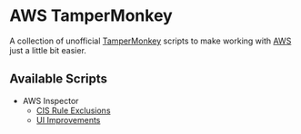# AWS TamperMonkey

A collection of unofficial [TamperMonkey](https://chrome.google.com/webstore/detail/tampermonkey/dhdgffkkebhmkfjojejmpbldmpobfkfo?hl=en) scripts to make working with [AWS](https://aws.amazon.com) just a little bit easier.

## Available Scripts

* AWS Inspector
  * [CIS Rule Exclusions](https://github.com/lloydpick/aws-tampermonkey/blob/master/docs/cis-rule-exclusions.user.md)
  * [UI Improvements](https://github.com/lloydpick/aws-tampermonkey/blob/master/docs/ui-improvements.user.md)
